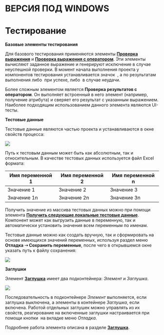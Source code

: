 # ВЕРСИЯ ПОД WINDOWS

# Тестирование

**Базовые элементы тестирования**

Для базового тестирования применяются элементы [**Проверка выражения**](https://docs.primo-rpa.ru/primo-rpa/g_elements/osnovnye-elementy/testing/verifyexpression) и [**Проверка выражения с оператором**](https://docs.primo-rpa.ru/primo-rpa/g_elements/osnovnye-elementy/testing/verifyexpressionwithoperator). Эти элементы вычисляют заданное выражение и генерируют исключение в случае неуспешной проверки. В момент начала выполнения проекта у компонентов тестирования устанавливается значок <img src="../../../.gitbook/assets/TestNone.png" alt="" data-size="line"> , а по результатам выполнения либо <img src="../../../.gitbook/assets/TestSuccess.png" alt="" data-size="line"> при успехе, либо <img src="../../../.gitbook/assets/TestFail.png" alt="" data-size="line"> в случае неудачи.

Более сложным элементом является **Проверка результатов с оператором**. Он выполняет встроенный в него элемент (например, получение атрибута) и сверяет его результат с указанным выражением. Наиболее подходящим использованием данного элемента являются UI-тесты.

**Тестовые данные**

Тестовые данные являются частью проекта и устанавливаются в окне свойств процесса:

![](<../../../.gitbook/assets/image (971).png>)

Путь к тестовым данным может быть как абсолютным, так и относительным. В качестве тестовых данных используется файл Excel формата:

| Имя переменной 1 | Имя переменной 2 | Имя переменной n |
| ---------------- | ---------------- | ---------------- |
| Значение 1       | Значение 2       | Значение 3       |
| Значение 1n      | Значение 2n      | Значение 3n      |

Получить значение из массива тестовых данных можно при помощи элемента [**Получить следующие локальные тестовые данные**](https://docs.primo-rpa.ru/primo-rpa/g_elements/osnovnye-elementy/testing/getnextlocaltestdata). Компонент может как выгрузить данные в переменную, так и автоматически установить значения всем переменным по именам.

Тестовые данные можно как создать вручную, так и сформировать на основе имеющихся значений переменных, используя раздел меню **Отладка ➝ Сохранить переменные**, после чего в открывшемся окне указать путь к файлу сохранения:

![](<../../../.gitbook/assets/image (860).png>)


**Заглушки**

Элемент [**Заглушка**](https://docs.primo-rpa.ru/primo-rpa/g_elements/osnovnye-elementy/testing/mock) имеет два подконтейнера: *Элемент* и *Заглушка*.

![](<../../../.gitbook/assets/image (747).png>)

Последовательность в подконтейнере *Элемент* выполняется, если заглушка выключена, а элементы в контейнере *Заглушка*, если включена. Работой отдельных заглушек можно управлять из их свойств, реагирование на включенные заглушки настраивается при помощи кнопки <img src="../../../.gitbook/assets/WFMock.png" alt="" data-size="line"> на вкладке меню *Отладка*.

Подробнее работа элемента описана в разделе [**Заглушка**](https://docs.primo-rpa.ru/primo-rpa/g_elements/osnovnye-elementy/testing/mock).

